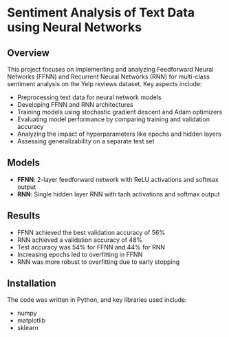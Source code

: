 # Sentiment Analysis of Text Data using Neural Networks

## Overview

This project focuses on implementing and analyzing Feedforward Neural Networks (FFNN) and Recurrent Neural Networks (RNN) for multi-class sentiment analysis on the Yelp reviews dataset. Key aspects include:

- Preprocessing text data for neural network models
- Developing FFNN and RNN architectures
- Training models using stochastic gradient descent and Adam optimizers
- Evaluating model performance by comparing training and validation accuracy
- Analyzing the impact of hyperparameters like epochs and hidden layers
- Assessing generalizability on a separate test set

## Models

- **FFNN**: 2-layer feedforward network with ReLU activations and softmax output
- **RNN**: Single hidden layer RNN with tanh activations and softmax output

## Results

- FFNN achieved the best validation accuracy of 56%
- RNN achieved a validation accuracy of 48%
- Test accuracy was 54% for FFNN and 44% for RNN
- Increasing epochs led to overfitting in FFNN
- RNN was more robust to overfitting due to early stopping

## Installation

The code was written in Python, and key libraries used include:

- numpy
- matplotlib
- sklearn
